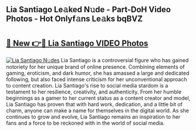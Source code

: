 ## Lia Santiago Le𝚊ked N𝚞de - Part-DoH Video Photos - Hot Onlyf𝚊ns Le𝚊ks bqBVZ

# <h2><a href="http://ab67335.deff.icu/?id=Lia+Santiago">🔗 New 👉🔴 Lia Santiago VIDEO Photos</a></h2>

[![Lia Santiago N𝚞des](https://i.imgur.com/rIISA9y.gif)](http://ab67335.deff.icu/?id=Lia+Santiago)
Lia Santiago is a controversial figure who has gained notoriety for her unique brand of online presence. Combining elements of gaming, eroticism, and dark humor, she has amassed a large and dedicated following, but also faced intense criticism for her unconventional approach to content creation. Lia Santiago's rise to social media stardom is a testament to her resilience, creativity, and authenticity. From her humble beginnings as a gamer to her current status as a content creator and model, Lia Santiago has proven that with hard work, dedication, and a little bit of charm, anyone can make a name for themselves in the digital world. As she continues to grow and evolve, Lia Santiago remains an inspiration to her fans and a force to be reckoned with in the world of social media.
